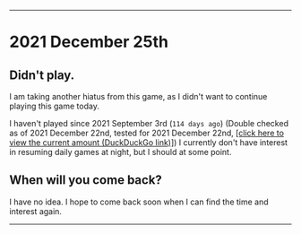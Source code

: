 
***

# 2021 December 25th

## Didn't play.

I am taking another hiatus from this game, as I didn't want to continue playing this game today.

I haven't played since 2021 September 3rd (`114 days ago`) (Double checked as of 2021 December 22nd, tested for 2021 December 22nd, [[click here to view the current amount (DuckDuckGo link)]](https://duckduckgo.com/?q=Days+since+September+3rd+2021&t=ffab&ia=answer)) I currently don't have interest in resuming daily games at night, but I should at some point.

## When will you come back?

I have no idea. I hope to come back soon when I can find the time and interest again.

***
